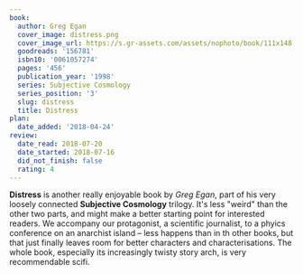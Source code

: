 ```yaml
---
book:
  author: Greg Egan
  cover_image: distress.png
  cover_image_url: https://s.gr-assets.com/assets/nophoto/book/111x148-bcc042a9c91a29c1d680899eff700a03.png
  goodreads: '156781'
  isbn10: '0061057274'
  pages: '456'
  publication_year: '1998'
  series: Subjective Cosmology
  series_position: '3'
  slug: distress
  title: Distress
plan:
  date_added: '2018-04-24'
review:
  date_read: 2018-07-20
  date_started: 2018-07-16
  did_not_finish: false
  rating: 4
---
```


**Distress** is another really enjoyable book by *Greg Egan*, part of his very loosely connected **Subjective Cosmology** trilogy. It's less "weird" than the other two parts, and might make a better starting point for interested readers. We accompany our protagonist, a scientific journalist, to a phyics conference on an anarchist island – less happens than in th other books, but that just finally leaves room for better characters and characterisations. The whole book, especially its increasingly twisty story arch, is very recommendable scifi.
